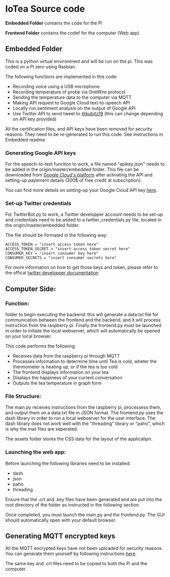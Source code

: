 # IoTea Source code

**Embedded Folder** contains the code for the Pi

**Frontend Folder** contains the codef for the computer (Web app)

## Embedded Folder
This is a python virtual environment and will be run on the pi. This was coded on a Pi zero using Rasbian. 

The following functions are implemented in this code: 
* Recording voice using a USB microphone
* Recording temperature of probe via OneWire protocol
* Sending the temperature data to the computer via MQTT
* Making API request to Google Cloud text-to-speech API
* Locally run sentiment analysis on the output of Google API
* Use Twitter API to send tweet to [@kubitz19](https://twitter.com/Kubitz19) (this can change depending on API key provided)

All the certification files, and API keys have been removed for security reasons. They need to be re-generated to run this code. 
See instructions in Embedded readme

### Generating Google API keys
For the speech-to-text function to work, a file named "apikey.json" needs to be added in the origin/master/embedded folder. 
This file can be downloaded from [Google Cloud's platform](https://console.cloud.google.com/) after activating the API and setting-up payement details (300$ of free credit at subscription). 

You can find more details on setting-up your Google Cloud API key [here](https://cloud.google.com/iam/docs/creating-managing-service-account-keys).

### Set-up Twitter credentials
For TwitterBot.py to work, a Twitter developper account needs to be set-up and credentials need to be added to a twitter_credentials.py file, located in the origin/master/embedded folder.

The file should be formated in the following way: 
~~~~{.python}
ACCESS_TOKEN = "insert access token here"
ACCESS_TOKEN_SECRET = "insert access token secret here"
CONSUMER_KEY = "insert consumer key here"
CONSUMER_SECRETS = "insert consumer secrets here"
~~~~

For more information on how to get those keys and token, please refer to the offical [twitter developper documentation](https://developer.twitter.com/en/docs/basics/authentication/oauth-1-0a/obtaining-user-access-tokens)

## Computer Side:

### Function:
folder to begin executing the backend: this will generate a data.txt file for communication between the frontend and the backend, and it will process instruction from the raspberry pi. Finally the frontend.py must be launched in order to initiate the local webserver, which will automatically be opened on your local browser.

This code performs the following:
 * Receives data from the raspberry pi through MQTT
 * Processes information to determine time until Tea is cold, wheter the thermometer is heating up, or if the tea is too cold
 * The frontend displays information on your tea
 * Displays the happiness of your current conversation
 * Outputs the tea temperature in graph form

### File Structure:
The main.py receives instructions from the raspberry pi, processess them, and output them on a data.txt file in JSON format. The frontend.py uses the dash library in order to run a local webserver for the user interface. The dash library does not work well with the "threading" library or "paho", which is why the mail files are seperated.

The assets folder stores the CSS data for the layout of the applicatipn.

### Launching the web app:
Before launching the following libraries need to be installed:
* dash
* json
* paho
* threading

Ensure that the .crt and .key files have been generated and are put into the root directory of the folder as instructed in the following section.

Once completed, you must launch the main.py and the frontend.py. The GUI should automatically open with your default browser. 

## Generating MQTT encrypted keys
All the MQTT encrypted keys have not been uploaded for security reasons. 
You can generate them yourself by following instructions [here](http://www.steves-internet-guide.com/creating-and-using-client-certificates-with-mqtt-and-mosquitto/).

The same key and .crt files need to be copied to both the Pi and the computer. 
